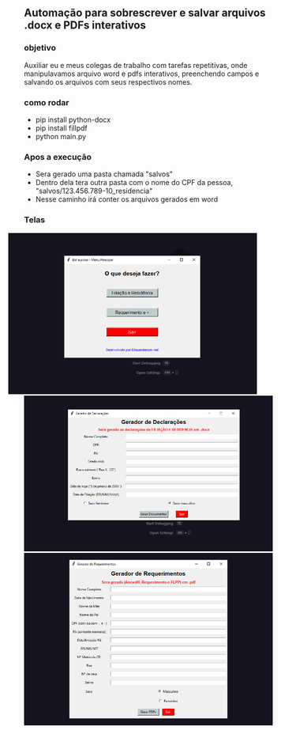 ## Automação para sobrescrever e salvar arquivos .docx e PDFs interativos 
### objetivo
Auxiliar eu e meus colegas de trabalho com tarefas repetitivas, onde manipulavamos arquivo word e pdfs interativos, preenchendo campos e salvando os arquivos com seus respectivos nomes.
### como rodar
- pip install python-docx
- pip install fillpdf
- python main.py

### Apos a execução
 - Sera gerado uma pasta chamada "salvos"
 - Dentro dela tera outra pasta com o nome do CPF da pessoa, "salvos/123.456.789-10_residencia"
 - Nesse caminho irá conter os arquivos gerados em word

### Telas

<img style="margin: 0 -32px" src="./images/image1.png" alt="image1" width="700px"><br>
<img src="./images/image2.png" alt="image1" width="700px"><br>
<img src="./images/image3.png" alt="image1" width="700px"><br>
